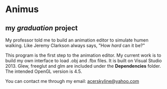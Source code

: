 # Animus
## my _graduation_ project
My professor told me to build an animation editor to simulate humen walking. Like Jeremy Clarkson always says, "How _hard_ can it be?"

This program is the first step to the animation editor. My current work is to build my own interface to load .obj and .fbx files. 
It is built on Visual Studio 2013. Glew, freeglut and glm are included under the __Dependencies__ folder. 
The intended OpenGL version is 4.5.

You can contact me through my email: acerskyline@yahoo.com
